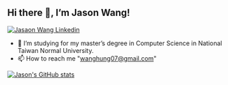 <h2> Hi there 👋, I’m Jason Wang! </h2>

[![Jasaon Wang Linkedin](https://img.shields.io/badge/LinkedIn-0077B5?style=for-the-badge&logo=linkedin&logoColor=white)](https://www.linkedin.com/in/jasonthehung/)
- 🌱 I’m studying for my master’s degree in Computer Science in National Taiwan Normal University.
- 📫 How to reach me "wanghung07@gmail.com"


[![Jason's GitHub stats](https://github-readme-stats.vercel.app/api?username=jasonthehung&show_icons=true&theme=highcontrast)](https://github.com/anuraghazra/github-readme-stats)
